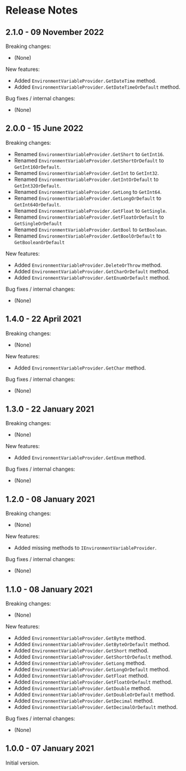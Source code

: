 # Release Notes

## 2.1.0 - 09 November 2022

Breaking changes:
- (None)

New features:
- Added `EnvironmentVariableProvider.GetDateTime` method.
- Added `EnvironmentVariableProvider.GetDateTimeOrDefault` method.

Bug fixes / internal changes:
- (None)

## 2.0.0 - 15 June 2022

Breaking changes:
- Renamed `EnvironmentVariableProvider.GetShort` to `GetInt16`.
- Renamed `EnvironmentVariableProvider.GetShortOrDefault` to `GetInt16OrDefault`.
- Renamed `EnvironmentVariableProvider.GetInt` to `GetInt32`.
- Renamed `EnvironmentVariableProvider.GetIntOrDefault` to `GetInt32OrDefault`.
- Renamed `EnvironmentVariableProvider.GetLong` to `GetInt64`.
- Renamed `EnvironmentVariableProvider.GetLongOrDefault` to `GetInt64OrDefault`.
- Renamed `EnvironmentVariableProvider.GetFloat` to `GetSingle`.
- Renamed `EnvironmentVariableProvider.GetFloatOrDefault` to `GetSingleOrDefault`
- Renamed `EnvironmentVariableProvider.GetBool` to `GetBoolean`.
- Renamed `EnvironmentVariableProvider.GetBoolOrDefault` to `GetBooleanOrDefault`

New features:
- Added `EnvironmentVariableProvider.DeleteOrThrow` method.
- Added `EnvironmentVariableProvider.GetCharOrDefault` method.
- Added `EnvironmentVariableProvider.GetEnumOrDefault` method.

Bug fixes / internal changes:
- (None)

## 1.4.0 - 22 April 2021

Breaking changes:
- (None)

New features:
- Added `EnvironmentVariableProvider.GetChar` method.

Bug fixes / internal changes:
- (None)

## 1.3.0 - 22 January 2021

Breaking changes:
- (None)

New features:
- Added `EnvironmentVariableProvider.GetEnum` method.

Bug fixes / internal changes:
- (None)

## 1.2.0 - 08 January 2021

Breaking changes:
- (None)

New features:
- Added missing methods to `IEnvironmentVariableProvider`.

Bug fixes / internal changes:
- (None)

## 1.1.0 - 08 January 2021

Breaking changes:
- (None)

New features:
- Added `EnvironmentVariableProvider.GetByte` method.
- Added `EnvironmentVariableProvider.GetByteOrDefault` method.
- Added `EnvironmentVariableProvider.GetShort` method.
- Added `EnvironmentVariableProvider.GetShortOrDefault` method.
- Added `EnvironmentVariableProvider.GetLong` method.
- Added `EnvironmentVariableProvider.GetLongOrDefault` method.
- Added `EnvironmentVariableProvider.GetFloat` method.
- Added `EnvironmentVariableProvider.GetFloatOrDefault` method.
- Added `EnvironmentVariableProvider.GetDouble` method.
- Added `EnvironmentVariableProvider.GetDoubleOrDefault` method.
- Added `EnvironmentVariableProvider.GetDecimal` method.
- Added `EnvironmentVariableProvider.GetDecimalOrDefault` method.

Bug fixes / internal changes:
- (None)

## 1.0.0 - 07 January 2021

Initial version.

